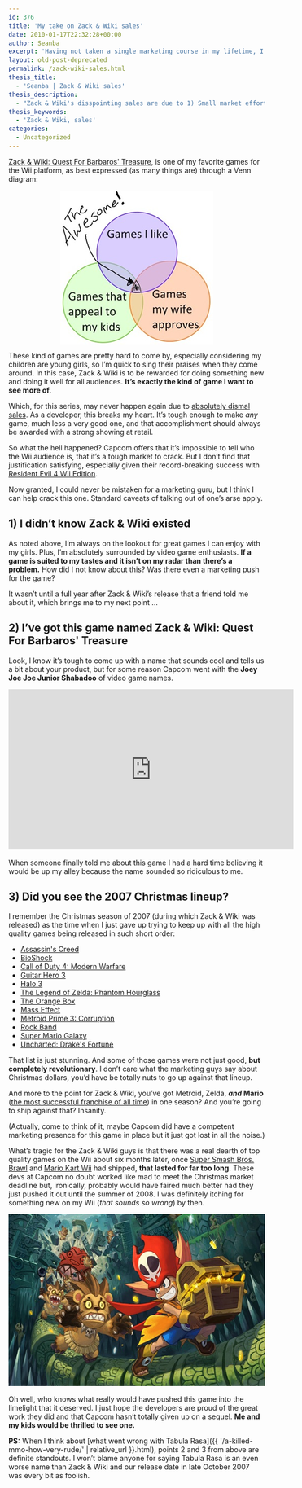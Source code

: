```yaml
---
id: 376
title: 'My take on Zack & Wiki sales'
date: 2010-01-17T22:32:28+00:00
author: Seanba
excerpt: 'Having not taken a single marketing course in my lifetime, I think I can teach the Capcom execs why Zack & Wiki really did so poorly in retail.'
layout: old-post-deprecated
permalink: /zack-wiki-sales.html
thesis_title:
  - 'Seanba | Zack & Wiki sales'
thesis_description:
  - "Zack & Wiki's disspointing sales are due to 1) Small market effort, 2) a poorly named title, and 3) tragic release date"
thesis_keywords:
  - 'Zack & Wiki, sales'
categories:
  - Uncategorized
---
```

[Zack & Wiki: Quest For Barbaros' Treasure](http://en.wikipedia.org/wiki/Zack_&_Wiki), is one of my favorite games for the Wii platform, as best expressed (as many things are) through a Venn diagram:

<img style="display: block; float: none; margin-left: auto; margin-right: auto; border: 0px;" title="venn_zackwiki" src="/assets/wp-content/uploads/2010/01/venn_zackwiki.jpg" border="0" alt="venn_zackwiki" width="300" height="302" />

These kind of games are pretty hard to come by, especially considering my children are young girls, so I’m quick to sing their praises when they come around. In this case, Zack & Wiki is to be rewarded for doing something new and doing it well for all audiences. **It’s exactly the kind of game I want to see more of.**

Which, for this series, may never happen again due to [absolutely dismal sales](http://www.gamasutra.com/view/news/26733/Capcom_Reveals_Weak_Zack__Wiki_Sales_Talks_Tough_Wii_Market.php). As a developer, this breaks my heart. It’s tough enough to make _any_ game, much less a very good one, and that accomplishment should always be awarded with a strong showing at retail.

So what the hell happened? Capcom offers that it’s impossible to tell who the Wii audience is, that it’s a tough market to crack. But I don’t find that justification satisfying, especially given their record-breaking success with [Resident Evil 4 Wii Edition](http://en.wikipedia.org/wiki/Resident_Evil_4#Wii_edition).

Now granted, I could never be mistaken for a marketing guru, but I think I can help crack this one. Standard caveats of talking out of one’s arse apply.

## 1) I didn’t know Zack & Wiki existed

As noted above, I’m always on the lookout for great games I can enjoy with my girls. Plus, I’m absolutely surrounded by video game enthusiasts. **If a game is suited to my tastes and it isn’t on my radar than there’s a problem.** How did I not know about this? Was there even a marketing push for the game?

It wasn’t until a full year after Zack & Wiki’s release that a friend told me about it, which brings me to my next point …

## 2) I’ve got this game named Zack & Wiki: Quest For Barbaros' Treasure

Look, I know it’s tough to come up with a name that sounds cool and tells us a bit about your product, but for some reason Capcom went with the **Joey Joe Joe Junior Shabadoo** of video game names.

<iframe width="560" height="315" src="https://www.youtube.com/embed/9dbi3--k4SM" frameborder="0" allow="autoplay; encrypted-media" allowfullscreen></iframe>

When someone finally told me about this game I had a hard time believing it would be up my alley because the name sounded so ridiculous to me.

## 3) Did you see the 2007 Christmas lineup?

I remember the Christmas season of 2007 (during which Zack & Wiki was released) as the time when I just gave up trying to keep up with all the high quality games being released in such short order:

  * [Assassin's Creed](http://en.wikipedia.org/wiki/Assasin%27s_creed)
  * [BioShock](http://en.wikipedia.org/wiki/Bioshock)
  * [Call of Duty 4: Modern Warfare](http://en.wikipedia.org/wiki/Call_of_Duty_4:_Modern_Warfare)
  * [Guitar Hero 3](http://en.wikipedia.org/wiki/Guitar_Hero_3)
  * [Halo 3](http://en.wikipedia.org/wiki/Halo_3)
  * [The Legend of Zelda: Phantom Hourglass](http://en.wikipedia.org/wiki/Phantom_Hourglass)
  * [The Orange Box](http://en.wikipedia.org/wiki/The_Orange_Box)
  * [Mass Effect](http://en.wikipedia.org/wiki/Mass_effect)
  * [Metroid Prime 3: Corruption](http://en.wikipedia.org/wiki/Metroid_prime_3)
  * [Rock Band](http://en.wikipedia.org/wiki/RockBand)
  * [Super Mario Galaxy](http://en.wikipedia.org/wiki/Super_mario_galaxy)
  * [Uncharted: Drake's Fortune](http://en.wikipedia.org/wiki/Uncharted:_Drake%27s_Fortune)

That list is just stunning. And some of those games were not just good, **but completely revolutionary**. I don’t care what the marketing guys say about Christmas dollars, you’d have be totally nuts to go up against that lineup.

And more to the point for Zack & Wiki, you’ve got Metroid, Zelda, **_and_ Mario** ([the most successful franchise of all time](http://kotaku.com/5448703/video-game-statistics-at-a-glance)) in one season? And you’re going to ship against that? Insanity.

(Actually, come to think of it, maybe Capcom did have a competent marketing presence for this game in place but it just got lost in all the noise.)

What’s tragic for the Zack & Wiki guys is that there was a real dearth of top quality games on the Wii about six months later, once [Super Smash Bros. Brawl](http://en.wikipedia.org/wiki/Super_Smash_Bros._Brawl) and [Mario Kart Wii](http://en.wikipedia.org/wiki/Mario_kart_wii) had shipped, **that lasted for far too long**. These devs at Capcom no doubt worked like mad to meet the Christmas market deadline but, ironically, probably would have faired much better had they just pushed it out until the summer of 2008. I was definitely itching for something new on my Wii (_that sounds so wrong_) by then.

[<img style="display: inline; border-width: 0px;" title="zack-wiki" src="/assets/wp-content/uploads/2010/01/zackwiki.jpg" border="0" alt="zack-wiki" width="600" height="338" />](http://en.wikipedia.org/wiki/Zack_&_Wiki)

Oh well, who knows what really would have pushed this game into the limelight that it deserved. I just hope the developers are proud of the great work they did and that Capcom hasn’t totally given up on a sequel. **Me and my kids would be thrilled to see one.**

**PS:** When I think about [what went wrong with Tabula Rasa]({{ '/a-killed-mmo-how-very-rude/' | relative_url }}.html), points 2 and 3 from above are definite standouts. I won’t blame anyone for saying Tabula Rasa is an even worse name than Zack & Wiki and our release date in late October 2007 was every bit as foolish.